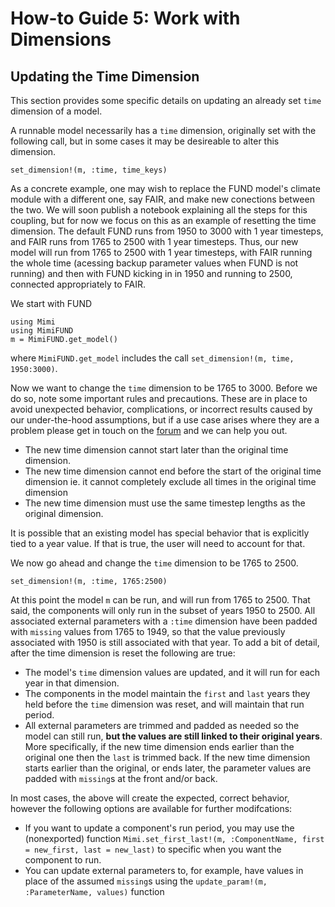 # How-to Guide 5: Work with Dimensions

## Updating the Time Dimension

This section provides some specific details on updating an already set `time` dimension of a model. 

A runnable model necessarily has a `time` dimension, originally set with the following call, but in some cases it may be desireable to alter this dimension.
```
set_dimension!(m, :time, time_keys)
```
As a concrete example, one may wish to replace the FUND model's climate module with a different one, say FAIR, and make new conections between the two.  We will soon publish a notebook explaining all the steps for this coupling, but for now we focus on this as an example of resetting the time dimension.  The default FUND runs from 1950 to 3000 with 1 year timesteps, and FAIR runs from 1765 to 2500 with 1 year timesteps. Thus, our new model will run from 1765 to 2500 with 1 year timesteps, with FAIR running the whole time (acessing backup parameter values when FUND is not running) and then with FUND  kicking in in 1950 and running to 2500, connected appropriately to FAIR. 

We start with FUND
```
using Mimi
using MimiFUND
m = MimiFUND.get_model()
```
where `MimiFUND.get_model` includes the call `set_dimension!(m, time, 1950:3000)`.

Now we want to change the `time` dimension to be 1765 to 3000. Before we do so, note some important rules and precautions. These are in place to avoid unexpected behavior, complications, or incorrect results caused by our under-the-hood assumptions, but if a use case arises where they are a problem please get in touch on the [forum](https://forum.mimiframework.org) and we can help you out.

- The new time dimension cannot start later than the original time dimension.  
- The new time dimension cannot end before the start of the original time dimension ie. it cannot completely exclude all times in the original time dimension
- The new time dimension must use the same timestep lengths as the original dimension.

It is possible that an existing model has special behavior that is explicitly tied to a year value.  If that is true, the user will need to account for that.

We now go ahead and change the `time` dimension to be 1765 to 2500. 
```
set_dimension!(m, :time, 1765:2500)
```
At this point the model `m` can be run, and will run from 1765 to 2500. That said, the components will only run in the subset of years 1950 to 2500.  All associated external parameters with a `:time` dimension have been padded with `missing` values from 1765 to 1949, so that the value previously associated with 1950 is still associated with that year.  To add a bit of detail, after the time dimension is reset the following are true:

- The model's `time` dimension values are updated, and it will run for each year in that dimension.
- The components in the model maintain the `first` and `last` years they held before the `time` dimension was reset, and will maintain that run period.
- All external parameters are trimmed and padded as needed so the model can still run, **but the values are still linked to their original years**.  More specifically, if the new time dimension ends earlier than the original one then the `last` is trimmed back.  If the new time dimension starts earlier than the original, or ends later, the parameter values are padded with `missing`s at the front and/or back.

In most cases, the above will create the expected, correct behavior, however the following options are available for further modifcations:

- If you want to update a component's run period, you may use the (nonexported) function `Mimi.set_first_last!(m, :ComponentName, first = new_first, last = new_last)` to specific when you want the component to run.
- You can update external parameters to, for example, have values in place of the assumed `missing`s using the `update_param!(m, :ParameterName, values)` function 

